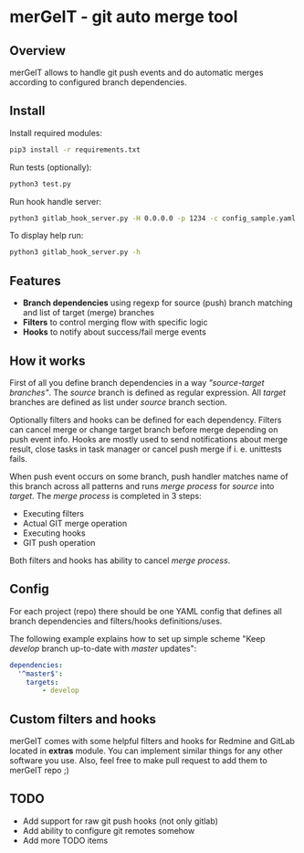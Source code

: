 # merGeIT - git auto merge tool

## Overview

merGeIT allows to handle git push events and do automatic merges according to configured branch dependencies.

## Install

Install required modules:

```bash
pip3 install -r requirements.txt
```

Run tests (optionally):

```bash
python3 test.py
```

Run hook handle server:

```bash
python3 gitlab_hook_server.py -H 0.0.0.0 -p 1234 -c config_sample.yaml
```

To display help run:

```bash
python3 gitlab_hook_server.py -h
```

## Features

 * **Branch dependencies** using regexp for source (push) branch matching and list of target (merge) branches
 * **Filters** to control merging flow with specific logic
 * **Hooks** to notify about success/fail merge events

## How it works

First of all you define branch dependencies in a way _"source-target branches"_. The _source_ branch is defined as regular expression. All _target_ branches are defined as list under _source_ branch section.

Optionally filters and hooks can be defined for each dependency. Filters can cancel merge or change target branch before merge depending on push event info. Hooks are mostly used to send notifications about merge result, close tasks in task manager or cancel push merge if i. e. unittests fails.

When push event occurs on some branch, push handler matches name of this branch across all patterns and runs _merge process_ for _source_ into _target_. The _merge process_ is completed in 3 steps:

* Executing filters
* Actual GIT merge operation
* Executing hooks
* GIT push operation

Both filters and hooks has ability to cancel _merge process_.

## Config

For each project (repo) there should be one YAML config that defines all branch dependencies and filters/hooks definitions/uses.

The following example explains how to set up simple scheme "Keep _develop_ branch up-to-date with _master_ updates":

```yaml
dependencies:
  '^master$':
  	targets:
    	- develop
```

## Custom filters and hooks

merGeIT comes with some helpful filters and hooks for Redmine and GitLab located in **extras** module. You can implement similar things for any other software you use. Also, feel free to make pull request to add them to merGeIT repo ;)

## TODO

* Add support for raw git push hooks (not only gitlab)
* Add ability to configure git remotes somehow
* Add more TODO items
